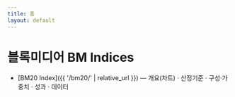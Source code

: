 ```yaml
---
title: 홈
layout: default
---
```


# 블록미디어 BM Indices

- [BM20 Index]({{ '/bm20/' | relative_url }}) — 개요(차트) · 산정기준 · 구성·가중치 · 성과 · 데이터
